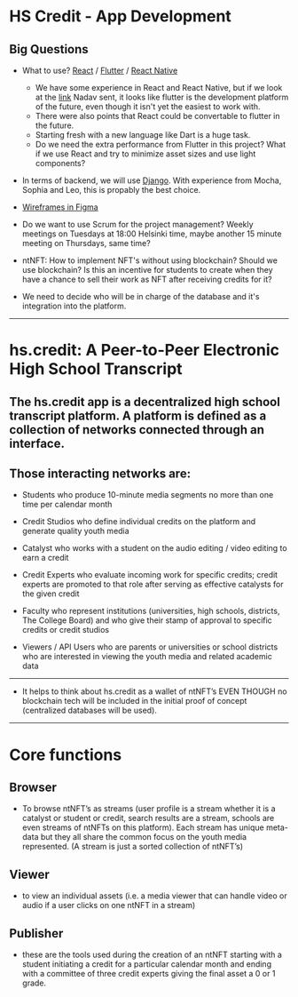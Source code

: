 # HS Credit - App Development
## Big Questions

* What to use? [React](https://github.com/facebook/react) / [Flutter](https://github.com/flutter/flutter) / [React Native](https://github.com/facebook/react-native)
    - We have some experience in React and React Native, but if we look at the [link](https://hackr.io/blog/react-native-vs-flutter) Nadav sent, it looks like flutter is the development platform of the future, even though it isn't yet the easiest to work with.
    - There were also points that React could be convertable to flutter in the future.
    - Starting fresh with a new language like Dart is a huge task.
    - Do we need the extra performance from Flutter in this project? What if we use React and try to minimize asset sizes and use light components?

* In terms of backend, we will use [Django](https://www.djangoproject.com/).
With experience from Mocha, Sophia and Leo, this is propably the best choice.
* [Wireframes in Figma](https://www.figma.com/file/5jYXuLg6KU8PjFE07ZJFwM/HSC-APP?node-id=0%3A1)
* Do we want to use Scrum for the project management? Weekly meetings on Tuesdays at 18:00 Helsinki time, maybe another 15 minute meeting on Thursdays, same time?
* ntNFT: How to implement NFT's without using blockchain? Should we use blockchain? Is this an incentive for students to create when they have a chance to sell their work as NFT after receiving credits for it?
* We need to decide who will be in charge of the database and it's integration into the platform.


---
# hs.credit: A Peer-to-Peer Electronic High School Transcript
## The hs.credit app is a decentralized high school transcript platform. A platform is defined as a collection of networks connected through an interface. 

## Those interacting networks are:
- Students who produce 10-minute media segments no more than one time per calendar
month
- Credit Studios who define individual credits on the platform and generate quality youth
media
- Catalyst who works with a student on the audio editing / video editing to earn a credit
- Credit Experts who evaluate incoming work for specific credits; credit experts are
promoted to that role after serving as effective catalysts for the given credit
- Faculty who represent institutions (universities, high schools, districts, The College
Board) and who give their stamp of approval to specific credits or credit studios

- Viewers / API Users who are parents or universities or school districts who are
interested in viewing the youth media and related academic data
---
* It helps to think about hs.credit as a wallet of ntNFT’s EVEN THOUGH no blockchain tech will be
included in the initial proof of concept (centralized databases will be used).
---
# Core functions
## Browser

* To browse ntNFT’s as streams (user profile is a stream whether it is a
catalyst or student or credit, search results are a stream, schools are even streams of
ntNFTs on this platform). Each stream has unique meta-data but they all share the
common focus on the youth media represented.
(A stream is just a sorted collection of ntNFT’s)
## Viewer
* to view an individual assets (i.e. a media viewer that can handle video or
audio if a user clicks on one ntNFT in a stream)
## Publisher
* these are the tools used during the creation of an ntNFT starting with a
student initiating a credit for a particular calendar month and ending with a
committee of three credit experts giving the final asset a 0 or 1 grade.

